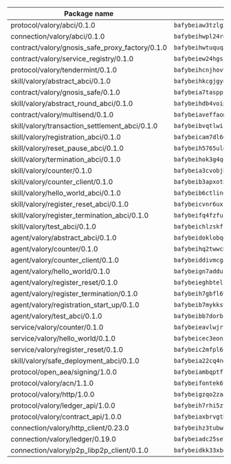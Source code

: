 | Package name                                                  | Package hash                                                  |
| ------------------------------------------------------------- | ------------------------------------------------------------- |
| protocol/valory/abci/0.1.0                                    | `bafybeiaw3tzlg3rkvnn5fcufblktmfwngmxugn4yo7pyjp76zz6aqtqcay` |
| connection/valory/abci/0.1.0                                  | `bafybeihwpl24rodaaacw5dpsmeazaaelm5j263fqderxm5xn7f5penm2bq` |
| contract/valory/gnosis_safe_proxy_factory/0.1.0               | `bafybeihwtuquqaimamkv26ucnyis4hc6lya34xwsx5n7hiksssnwfkekie` |
| contract/valory/service_registry/0.1.0                        | `bafybeiew24hgsjdasaqiikhulfa2rxgnh7pzpv2zzfwnsyfzbnrcj6dvjm` |
| protocol/valory/tendermint/0.1.0                              | `bafybeihcnjhovvyyfbkuw5sjyfx2lfd4soeocfqzxz54g67333m6nk5gxq` |
| skill/valory/abstract_abci/0.1.0                              | `bafybeihkcgjgyoleu6jgwhpffkzvflmybajlz5k2fkxhl3nngbbo6xzlsy` |
| contract/valory/gnosis_safe/0.1.0                             | `bafybeia7taspp5boe5235fdv5ejdix7fdhyy4kwp26qx2ng2oo3k7kk7iy` |
| skill/valory/abstract_round_abci/0.1.0                        | `bafybeihdb4voipzmbsrrfi5gxzr7lxzui3c4rd3ebr4gn4sn72z3rvmwqa` |
| contract/valory/multisend/0.1.0                               | `bafybeiaveffaomsnmsc5hx62o77u7ilma6eipox7m5lrwa56737ektva3i` |
| skill/valory/transaction_settlement_abci/0.1.0                | `bafybeibvqtlwislypftgcua6npwj2cwo4krlvjjjamhim36hgntu7i5khi` |
| skill/valory/registration_abci/0.1.0                          | `bafybeicam7dl66svjjyuspvvzk652gjiv6ucdb7rnuxx6kzjfkgrlbtsdi` |
| skill/valory/reset_pause_abci/0.1.0                           | `bafybeih5765ulgawalltsh2e6axlyuf4agwe3cpci7w7nwhqqtsrp24x4u` |
| skill/valory/termination_abci/0.1.0                           | `bafybeihok3g4q4dfaawcogqbyz3lekb5kb3dywe6ugpvzuajhu6somw64m` |
| skill/valory/counter/0.1.0                                    | `bafybeia3cvobjbvqfewxtfruu2yoefhv6x6s5jtkxpui6vatbym3otkumm` |
| skill/valory/counter_client/0.1.0                             | `bafybeib3apxotnry7gt6a5q2cesdobjlcb5bjqjuzwnp4f5naozbiyxvja` |
| skill/valory/hello_world_abci/0.1.0                           | `bafybeib6ctlinowoa7avmsqgwcdcxc2omf3sxmwvht3wpgvf6kfirhh3a4` |
| skill/valory/register_reset_abci/0.1.0                        | `bafybeicvnr6uxsobvxgqygcvq2fbju4xlg3bek5us3wozvhubcl6x2mdq4` |
| skill/valory/register_termination_abci/0.1.0                  | `bafybeifq4fzfuinokcgkhz4dncxyoljk7hloow3baxyomvo7ehzy6ugx6u` |
| skill/valory/test_abci/0.1.0                                  | `bafybeichlzskfswm2zg5xcx7tf6ty262sais732ugj7qlub6zuc4so36gm` |
| agent/valory/abstract_abci/0.1.0                              | `bafybeidoklobqgrb47oxxqnnkgadhgmg6qzusoy4gtyharj7sfsqe7ge3u` |
| agent/valory/counter/0.1.0                                    | `bafybeihq2twwcbdwc5mayl7bpzexq64aml2heznfszsaxoojzyzqttloq4` |
| agent/valory/counter_client/0.1.0                             | `bafybeiddivmcgauqdsbiedeenckltzyaukmyi3e4ccxp4cssqlqyadffwe` |
| agent/valory/hello_world/0.1.0                                | `bafybeign7addus3b365455zrzqrel66bm5bio7s3e6t6lbyhvwjhippqaq` |
| agent/valory/register_reset/0.1.0                             | `bafybeieghbtelzzv7f46mctf6hycwgne5v4swwvebgxqa7b36jmrzu27ny` |
| agent/valory/register_termination/0.1.0                       | `bafybeih7gbfl6vfqrj5iz2owzviw6iikagnmneypcsxuk7nouixhqig3fu` |
| agent/valory/registration_start_up/0.1.0                      | `bafybeib7mykksv6sytrdqhnstqgq3x2ivilbnvdzbqmvvwrmbxu7utmdf4` |
| agent/valory/test_abci/0.1.0                                  | `bafybeibb7dorbcytrxcvtr2uvf7j2g3nz7nxloqkrqc3ltfgkmpj3a6s6i` |
| service/valory/counter/0.1.0                                  | `bafybeieavlwjrtbj43miapopwqtq7ztxv2opg7y6o23qz3zbchishnrory` |
| service/valory/hello_world/0.1.0                              | `bafybeicec3eonzelyj2upwpu6gqjqo2ewueycdsvtxqzk2t7gd3g74wxoe` |
| service/valory/register_reset/0.1.0                           | `bafybeic2mfpl6cc2y3q46tffi6ba4qb5lzboa7yihyetegldjg76u6yuey` |
| skill/valory/safe_deployment_abci/0.1.0                       | `bafybeia22cq4nepsoxzjfctj6gpzp3qtlja2ia26a3jl3ufcovbtxawtkq` |
| protocol/open_aea/signing/1.0.0                               | `bafybeiambqptflge33eemdhis2whik67hjplfnqwieoa6wblzlaf7vuo44` |
| protocol/valory/acn/1.1.0                                     | `bafybeifontek6tvaecatoauiule3j3id6xoktpjubvuqi3h2jkzqg7zh7a` |
| protocol/valory/http/1.0.0                                    | `bafybeigzqo2zaakcjtzzsm6dh4x73v72xg6ctk6muyp5uq5ueb7y34fbxy` |
| protocol/valory/ledger_api/1.0.0                              | `bafybeih7rhi5zvfvwakx5ifgxsz2cfipeecsh7bm3gnudjxtvhrygpcftq` |
| protocol/valory/contract_api/1.0.0                            | `bafybeiaxbrvgtbdrh4lslskuxyp4awyr4whcx3nqq5yrr6vimzsxg5dy64` |
| connection/valory/http_client/0.23.0                          | `bafybeihz3tubwado7j3wlivndzzuj3c6fdsp4ra5r3nqixn3ufawzo3wii` |
| connection/valory/ledger/0.19.0                               | `bafybeiadc25se7dgnn4mufztwpzdono4xsfs45qknzdqyi3gckn6ccuv44` |
| connection/valory/p2p_libp2p_client/0.1.0                     | `bafybeidkk33xbga54szmitk6uwsi3ef56hbbdbuasltqtiyki34hgfpnxa` |
